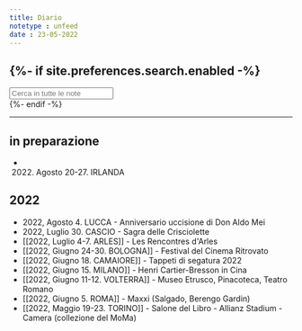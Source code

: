 ```yaml
---
title: Diario
notetype : unfeed
date : 23-05-2022
---
```


{%- if site.preferences.search.enabled -%}
---
<!-- search bar -->
<div class="block">
    <input class="input is-medium" type="text" placeholder="Cerca in tutte le note" id="search-input" autocomplete="off">
    <div id="search-results" class="search-results"></div>
</div>
<script type="text/javascript" src="/assets/js/vendor/lunr.min.js"></script>
<script src="/assets/js/Search.js"></script>
{%- endif -%}


---
## in preparazione
- 2022. Agosto 20-27. IRLANDA

## 2022
- 2022, Agosto 4. LUCCA - Anniversario uccisione di Don Aldo Mei
- 2022, Luglio 30. CASCIO - Sagra delle Crisciolette
- [[2022, Luglio 4-7. ARLES]] - Les Rencontres d'Arles
- [[2022, Giugno 24-30. BOLOGNA]] - Festival del Cinema Ritrovato
- [[2022, Giugno 18. CAMAIORE]] - Tappeti di segatura 2022
- [[2022, Giugno 15. MILANO]] - Henri Cartier-Bresson in Cina
- [[2022, Giugno 11-12. VOLTERRA]] - Museo Etrusco, Pinacoteca, Teatro Romano
- [[2022, Giugno 5. ROMA]] - Maxxi (Salgado, Berengo Gardin)
- [[2022, Maggio 19-23. TORINO]] - Salone del Libro - Allianz Stadium - Camera (collezione del MoMa)
